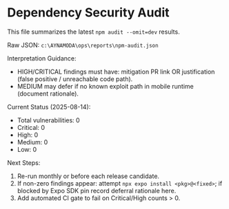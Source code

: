 # Dependency Security Audit

This file summarizes the latest `npm audit --omit=dev` results.

Raw JSON: `c:\AYNAMODA\ops\reports\npm-audit.json`

Interpretation Guidance:

- HIGH/CRITICAL findings must have: mitigation PR link OR justification (false positive / unreachable code path).
- MEDIUM may defer if no known exploit path in mobile runtime (document rationale).

Current Status (2025-08-14):

- Total vulnerabilities: 0
- Critical: 0
- High: 0
- Medium: 0
- Low: 0

Next Steps:

1. Re-run monthly or before each release candidate.
2. If non-zero findings appear: attempt `npx expo install <pkg>@<fixed>`; if blocked by Expo SDK pin record deferral rationale here.
3. Add automated CI gate to fail on Critical/High counts > 0.
